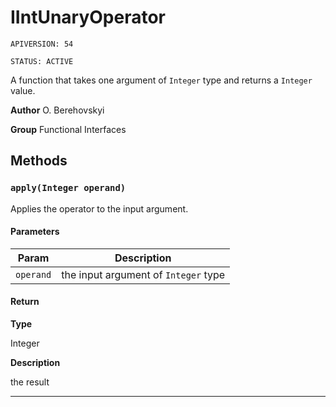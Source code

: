 # IIntUnaryOperator

`APIVERSION: 54`

`STATUS: ACTIVE`

A function that takes one argument of `Integer` type and returns a `Integer` value.


**Author** O. Berehovskyi


**Group** Functional Interfaces

## Methods
### `apply(Integer operand)`

Applies the operator to the input argument.

#### Parameters
|Param|Description|
|---|---|
|`operand`|the input argument of `Integer` type|

#### Return

**Type**

Integer

**Description**

the result

---
